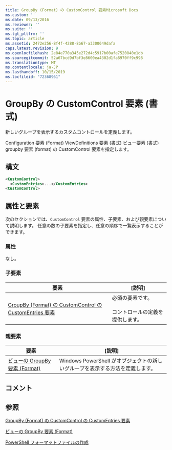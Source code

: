```yaml
---
title: GroupBy (Format) の CustomControl 要素Microsoft Docs
ms.custom: ''
ms.date: 09/13/2016
ms.reviewer: ''
ms.suite: ''
ms.tgt_pltfrm: ''
ms.topic: article
ms.assetid: 2472e256-8f4f-4288-8b67-a3300649dafa
caps.latest.revision: 9
ms.openlocfilehash: 2e84e770a345e272d4c5917b00afe7520840e1db
ms.sourcegitcommit: 52a67bcd9d7bf3e8600ea4302d1fa8970ff9c998
ms.translationtype: MT
ms.contentlocale: ja-JP
ms.lasthandoff: 10/15/2019
ms.locfileid: "72368961"
---
```

# <a name="customcontrol-element-for-groupby-format"></a>GroupBy の CustomControl 要素 (書式)

新しいグループを表示するカスタムコントロールを定義します。

Configuration 要素 (Format) ViewDefinitions 要素 (書式) ビュー要素 (書式) groupby 要素 (format) の CustomControl 要素を指定します。

## <a name="syntax"></a>構文

```xml
<CustomControl>
  <CustomEntries>...</CustomEntries>
<CustomControl>
```

## <a name="attributes-and-elements"></a>属性と要素

次のセクションでは、`CustomControl` 要素の属性、子要素、および親要素について説明します。 任意の数の子要素を指定し、任意の順序で一覧表示することができます。

### <a name="attributes"></a>属性

なし。

### <a name="child-elements"></a>子要素

|要素|[説明]|
|-------------|-----------------|
|[GroupBy (Format) の CustomControl の CustomEntries 要素](./customentries-element-for-customcontrol-for-groupby-format.md)|必須の要素です。<br /><br /> コントロールの定義を提供します。|

### <a name="parent-elements"></a>親要素

|要素|[説明]|
|-------------|-----------------|
|[ビューの GroupBy 要素 (Format)](./groupby-element-for-view-format.md)|Windows PowerShell がオブジェクトの新しいグループを表示する方法を定義します。|

## <a name="remarks"></a>コメント

## <a name="see-also"></a>参照

[GroupBy (Format) の CustomControl の CustomEntries 要素](./customentries-element-for-customcontrol-for-groupby-format.md)

[ビューの GroupBy 要素 (Format)](./groupby-element-for-view-format.md)

[PowerShell フォーマットファイルの作成](./writing-a-powershell-formatting-file.md)
